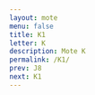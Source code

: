 ```yaml
---
layout: mote
menu: false
title: K1
letter: K
description: Mote K
permalink: /K1/
prev: J8
next: K1
---
```


